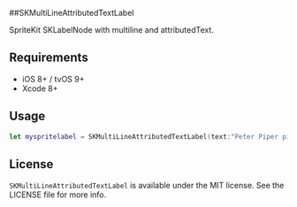 ##SKMultiLineAttributedTextLabel

SpriteKit SKLabelNode with multiline and attributedText.

## Requirements

- iOS 8+ / tvOS 9+
- Xcode 8+

## Usage
```swift
let myspritelabel = SKMultiLineAttributedTextLabel(text:"Peter Piper picked a peck of pickled pepper", width: 500, height: 700, color: UIColor.clear)
```
## License
`SKMultiLineAttributedTextLabel` is available under the MIT license. See the LICENSE file for more info.
